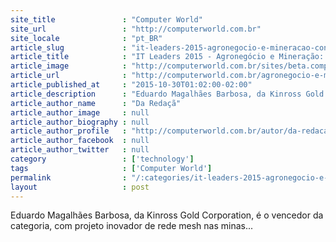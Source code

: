 ```yaml
---
site_title               : "Computer World"
site_url                 : "http://computerworld.com.br"
site_locale              : "pt_BR"
article_slug             : "it-leaders-2015-agronegocio-e-mineracao-conexao-maxima"
article_title            : "IT Leaders 2015 - Agronegócio e Mineração: Conexão máxima"
article_image            : "http://computerworld.com.br/sites/beta.computerworld.com.br/files/news_articles/eduardo_magalhaes_barbosa.jpg"
article_url              : "http://computerworld.com.br/agronegocio-e-mineracao-conexao-maxima"
article_published_at     : "2015-10-30T01:02:00-02:00"
article_description      : "Eduardo Magalhães Barbosa, da Kinross Gold Corporation, é o vencedor da categoria, com projeto inovador de rede mesh nas minas..."
article_author_name      : "Da Redaçã"
article_author_image     : null
article_author_biography : null
article_author_profile   : "http://computerworld.com.br/autor/da-redacao"
article_author_facebook  : null
article_author_twitter   : null
category                 : ['technology']
tags                     : ['Computer World']
permalink                : "/:categories/it-leaders-2015-agronegocio-e-mineracao-conexao-maxima/"
layout                   : post
---
```


Eduardo Magalhães Barbosa, da Kinross Gold Corporation, é o vencedor da categoria, com projeto inovador de rede mesh nas minas...
